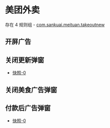 # 美团外卖

存在 4 规则组 - [com.sankuai.meituan.takeoutnew](/src/apps/com.sankuai.meituan.takeoutnew.ts)

## 开屏广告

## 关闭更新弹窗

- [快照-0](https://i.gkd.li/import/13276882)

## 关闭美食广告弹窗

## 付款后广告弹窗

- [快照-0](https://i.gkd.li/import/13175526)
